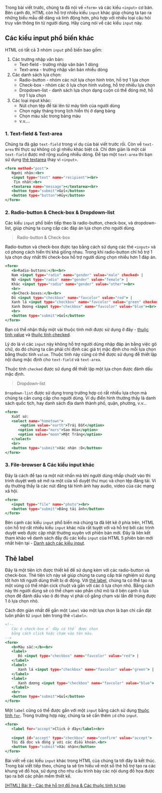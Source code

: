 Trong bài viết trước, chúng ta đã nói về `<form>` và các kiểu `<input>` cơ bản. Bên cạnh đó, HTML còn hỗ trợ nhiều kiểu `input` khác giúp chúng ta tạo ra những biểu mẫu dễ dàng và linh động hơn, phù hợp với nhiều loại câu hỏi truy vấn thông tin từ người dùng. Hãy cùng nói về các kiểu `input` này.

## Các kiểu input phổ biến khác

HTML có tất cả 3 nhóm `input` phổ biến bao gồm:

1. Các trường nhập văn bản:
    - Text-field - trường nhập văn bản 1 dòng
    - Text-area - trường nhập văn bản nhiều dòng
2. Các danh sách lựa chọn:
    - Radio-button - nhóm các nút lựa chọn hình tròn, hỗ trợ 1 lựa chọn
    - Check-box - nhóm các ô lựa chọn hình vuông, hỗ trợ nhiều lựa chọn
    - Dropdown-list - danh sách lựa chọn dạng cuộn có thể đóng mở, hỗ trợ 1 lựa chọn
3. Các loại input khác:
    -  Nút chọn tệp để tải lên từ máy tính của người dùng
    -  Chọn ngày tháng trong lịch hiển thị ở dạng bảng
    -  Chọn màu sắc trong bảng màu
    -  v.v....

### 1. Text-field & Text-area

Chúng ta đã gặp `text-field` trong ví dụ của bài viết trước rồi. Còn về `text-area` thì thực sự không có gì nhiều khác biệt cả. Chỉ đơn giản là một cái `text-field` được mở rộng xuống nhiều dòng. Để tạo một `text-area` thì bạn sử dụng [thẻ textarea](https://www.w3schools.com/tags/tag_textarea.asp)
thay vì `<input>`.

```textarea.html
<form method="post">
   Người nhận:<br>
   <input type="text" name="recipient"><br>
    Tin nhắn:<br>
   <textarea name="message"></textarea><br>
   <button type="submit">Gửi</button>
   <button type="button">Hủy</button>
</form>
```

### 2. Radio-button & Check-box & Dropdown-list

Các kiểu `input` phổ biến tiếp theo là radio-button, check-box, và dropdown-list, giúp chúng ta cung cấp các đáp án lựa chọn cho người dùng.

> Radio-button & Check-box

Radio-button và check-box được tạo bằng cách sử dụng các thẻ `<input>` và có phong cách hiển thị khá giống nhau. Trong khi radio-button chỉ hỗ trợ 1 lựa chọn duy nhất thì check-box hỗ trợ người dùng chọn nhiều hơn 1 đáp án.

```choices.html
<form>
   <b>Radio-buttons:</b><br>
   Nam <input type="radio" name="gender" value="male" checked> |
   Nữ <input type="radio" name="gender" value="female"> |
   Khác <input type="radio" name="gender" value="other"><br>
   <br>
   <b>Check-boxes:</b><br>
   Đỏ <input type="checkbox" name="favcolor" value="red"> |
   Xanh lá <input type="checkbox" name="favcolor" value="green" checked> |
   Xanh Dương <input type="checkbox" name="favcolor" value="blue"><br>
   <br>
   <button type="submit">Gửi</button>
</form>
```

Bạn có thể nhận thấy một vài thuộc tính mới được sử dụng ở đây - [thuộc tính value](https://www.w3schools.com/tags/att_value.asp) và [thuộc tính checked](https://www.w3schools.com/tags/att_input_checked.asp).

Lý do là vì các `input` này không hỗ trợ người dùng nhập đáp án bằng việc gõ chữ, do đó chúng ta cần phải chỉ định các giá trị mặc định cho mỗi lựa chọn bằng thuộc tính `value`. Thuộc tính này cũng có thể được sử dụng để thiết lập nội dung mặc định cho `text-field` và `text-area`.

Thuộc tính `checked` được sử dụng để thiết lập một lựa chọn được đánh dấu mặc định.

> Dropdown-list

`Dropdown-list` được sử dụng trong trường hợp có rất nhiều lựa chọn mà chúng ta cần cung cấp cho người dùng. Ví dụ điển hình thường thấy là danh sách quốc tịch, hay danh sách địa danh thành phố, quận, phường, v.v...

```dropdown.html
<form>
   Xuất sứ:
   <select name="hometown">
       <option value="earth">Trái Đất</option>
      <option value="mars">Sao Hỏa</option>
      <option value="moon">Mặt Trăng</option>
   </select>
   <br>
   <button type="submit">Xác nhận :D</button>
</form>
```

### 3. File-browser & Các kiểu input khác

Đây là cách để tạo ra một nút nhấn mà khi người dùng nhấp chuột vào thì trình duyệt web sẽ mở ra một cửa sổ duyệt thư mục và chọn tệp đăng tải. Ví dụ thường thấy là các nút đăng tải hình ảnh hay audio, video của các mạng xã hội.

```file.html
<form>
   <input type="file" name="photo"><br>
   <button type="submit">Đăng tải ảnh</button>
</form>
```

Bên cạnh các kiểu `input` phổ biến mà chúng ta đã liệt kê ở phía trên, HTML còn hỗ trợ rất nhiều kiểu `input` khác nữa rất tuyệt vời và hỗ trợ bởi các trình duyệt web được cập nhật thường xuyên với phiên bản mới. Đây là liên kết tham khảo về danh sách đầy đủ các kiểu `input` của HTML 5 phiên bản mới nhất hiện tại - [Danh sách các kiểu input](https://www.w3schools.com/tags/att_input_type.asp).

## Thẻ label

Đây là một tiện ích được thiết kế để sử dụng kèm với các radio-button và check-box. Thẻ tiện ích này sẽ giúp chúng ta cung cấp trải nghiệm sử dụng tốt hơn tới người dùng thiết bị di động. Với [thẻ label](https://www.w3schools.com/tags/tag_label.asp), chúng ta có thể tạo ra một vùng có thể nhận cick chuột và gắn với các ô lựa chọn nhỏ. Bằng cách này thì người dùng sẽ có thể chạm vào phần chữ mô tả ở bên cạnh ô lựa chọn để đánh dấu vào ô đó thay vì phải cố gắng chạm vài lần để trúng được 1 ô lựa chọn nhỏ.

Cách đơn giản nhất để gắn một `label` vào một lựa chọn là bạn chỉ cần đặt luôn phần tử `input` bên trong thẻ `<label>`.

```label.html
<!--
   Các ô check-box ở đây có thể được chọn
   bằng cách click hoặc chạm vào tên màu.
-->
<form>
   <b>Màu sắc:</b><br>
   <label>
      Đỏ <input type="checkbox" name="favcolor" value="red"> |
   </label>
   <label>
      Xanh lá <input type="checkbox" name="favcolor" value="green"> |
   </label>
   <label>
      Xanh dương <input type="checkbox" name="favcolor" value="blue">
   </label>
   <br>
   <button type="submit">Gửi</button>
</form>
```

Một `label` cũng có thể được gắn với một `input` bằng cách sử dụng [thuộc tính 
`for`](https://www.w3schools.com/tags/att_for.asp). Trong trường hợp này, chúng ta
sẽ cần thêm `id` cho `input`.

```label.html
<form>
   <label for="accept">Click ở đây</label><br>
   
   <input id="accept" type="checkbox" name="confirm" value="accept">
   Tôi đã đọc và đồng ý với các điều khoản.<br>
   <button type="submit">Xác nhận</button>
</form>
```

Bài viết về các kiểu `input` khác trong HTML của chúng ta tới đây là kết thúc. Trong bài viết tiếp theo, chúng ta sẽ tìm hiểu về một số thẻ hỗ trợ tạo ra các khung vẽ đồ họa, sử dụng cho nhu cầu trình bày các nội dung đồ họa được tạo ra bởi các phần mềm thiết kế.

[[HTML] Bài 9 - Các thẻ hỗ trợ đồ họa & Các thuộc tính tự tạo](/article/view/0040/html-bài-9---các-thẻ-đồ-họa-&-thuộc-tính-tự-tạo)
